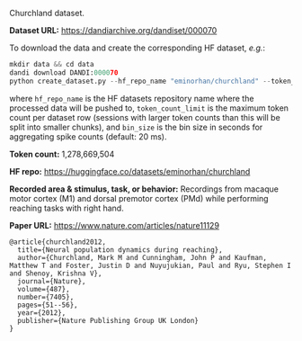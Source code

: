 Churchland dataset. 

**Dataset URL:** https://dandiarchive.org/dandiset/000070

To download the data and create the corresponding HF dataset, *e.g.*:
```python
mkdir data && cd data
dandi download DANDI:000070
python create_dataset.py --hf_repo_name "eminorhan/churchland" --token_count_limit 10_000_000 --bin_size 0.02
```
where `hf_repo_name` is the HF datasets repository name where the processed data will be pushed to, `token_count_limit` is the maximum token count per dataset row (sessions with larger token counts than this will be split into smaller chunks), and `bin_size` is the bin size in seconds for aggregating spike counts (default: 20 ms).

**Token count:** 1,278,669,504

**HF repo:** https://huggingface.co/datasets/eminorhan/churchland

**Recorded area & stimulus, task, or behavior:** Recordings from macaque motor cortex (M1) and dorsal premotor cortex (PMd) while performing reaching tasks with right hand.

**Paper URL:** https://www.nature.com/articles/nature11129

```
@article{churchland2012,
  title={Neural population dynamics during reaching},
  author={Churchland, Mark M and Cunningham, John P and Kaufman, Matthew T and Foster, Justin D and Nuyujukian, Paul and Ryu, Stephen I and Shenoy, Krishna V},
  journal={Nature},
  volume={487},
  number={7405},
  pages={51--56},
  year={2012},
  publisher={Nature Publishing Group UK London}
}
```